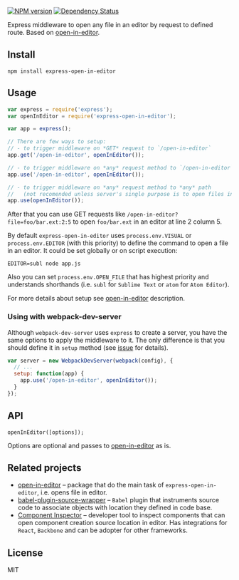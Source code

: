 [![NPM version](https://img.shields.io/npm/v/express-open-in-editor.svg)](https://www.npmjs.com/package/express-open-in-editor)
[![Dependency Status](https://img.shields.io/david/lahmatiy/express-open-in-editor.svg)](https://david-dm.org/lahmatiy/express-open-in-editor)

Express middleware to open any file in an editor by request to defined route. Based on [open-in-editor](https://github.com/lahmatiy/open-in-editor).

## Install

```
npm install express-open-in-editor
```

## Usage

```js
var express = require('express');
var openInEditor = require('express-open-in-editor');

var app = express();

// There are few ways to setup:
// - to trigger middleware on *GET* request to `/open-in-editor`
app.get('/open-in-editor', openInEditor());

// - to trigger middleware on *any* request method to `/open-in-editor`
app.use('/open-in-editor', openInEditor());

// - to trigger middleware on *any* request method to *any* path
//   (not recomended unless server's single purpose is to open files in editor)
app.use(openInEditor());
```

After that you can use GET requests like `/open-in-editor?file=foo/bar.ext:2:5` to open `foo/bar.ext` in an editor at line 2 column 5.

By default `express-open-in-editor` uses `process.env.VISUAL` or `process.env.EDITOR` (with this priority) to define the command to open a file in an editor. It could be set globally or on script execution:

```
EDITOR=subl node app.js
```

Also you can set `process.env.OPEN_FILE` that has highest priority and understands shorthands (i.e. `subl` for `Sublime Text` or `atom` for `Atom Editor`).

For more details about setup see [open-in-editor](https://github.com/lahmatiy/open-in-editor) description.

### Using with webpack-dev-server

Although `webpack-dev-server` uses `express` to create a server, you have the same options to apply the middleware to it. The only difference is that you should define it in `setup` method (see [issue](https://github.com/webpack/webpack-dev-server/issues/285) for details).

```js
var server = new WebpackDevServer(webpack(config), {
  // ...
  setup: function(app) {
    app.use('/open-in-editor', openInEditor());
  }
});
```

## API

```
openInEditor([options]);
```

Options are optional and passes to [open-in-editor](https://github.com/lahmatiy/open-in-editor) as is.

## Related projects

- [open-in-editor](https://github.com/lahmatiy/open-in-editor) – package that do the main task of `express-open-in-editor`, i.e. opens file in editor.
- [babel-plugin-source-wrapper](https://github.com/restrry/babel-plugin-source-wrapper) – `Babel` plugin that instruments source code to associate objects with location they defined in code base.
- [Component Inspector](https://github.com/lahmatiy/component-inspector) – developer tool to inspect components that can open component creation source location in editor. Has integrations for `React`, `Backbone` and can be adopter for other frameworks.

## License

MIT
